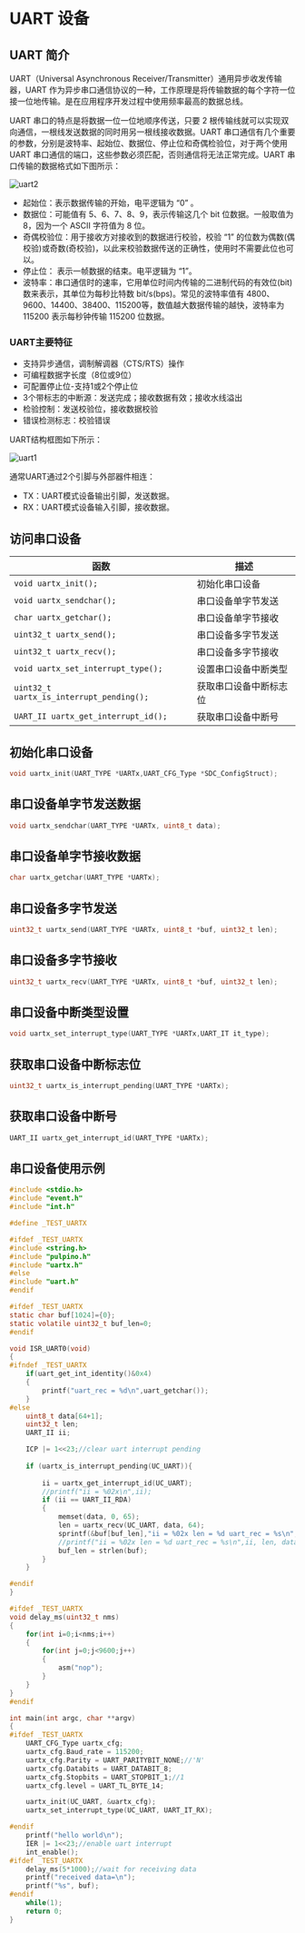 # UART 设备



## UART 简介

UART（Universal Asynchronous Receiver/Transmitter）通用异步收发传输器，UART 作为异步串口通信协议的一种，工作原理是将传输数据的每个字符一位接一位地传输。是在应用程序开发过程中使用频率最高的数据总线。

UART 串口的特点是将数据一位一位地顺序传送，只要 2 根传输线就可以实现双向通信，一根线发送数据的同时用另一根线接收数据。UART 串口通信有几个重要的参数，分别是波特率、起始位、数据位、停止位和奇偶检验位，对于两个使用 UART 串口通信的端口，这些参数必须匹配，否则通信将无法正常完成。UART 串口传输的数据格式如下图所示：

![uart2](uart2.png)


- 起始位：表示数据传输的开始，电平逻辑为 “0” 。
- 数据位：可能值有 5、6、7、8、9，表示传输这几个 bit 位数据。一般取值为 8，因为一个 ASCII 字符值为 8 位。
- 奇偶校验位：用于接收方对接收到的数据进行校验，校验 “1” 的位数为偶数(偶校验)或奇数(奇校验)，以此来校验数据传送的正确性，使用时不需要此位也可以。
- 停止位： 表示一帧数据的结束。电平逻辑为 “1”。
- 波特率：串口通信时的速率，它用单位时间内传输的二进制代码的有效位(bit)数来表示，其单位为每秒比特数 bit/s(bps)。常见的波特率值有 4800、9600、14400、38400、115200等，数值越大数据传输的越快，波特率为 115200 表示每秒钟传输 115200 位数据。

### UART主要特征

- 支持异步通信，调制解调器（CTS/RTS）操作
-  可编程数据字长度（8位或9位）
- 可配置停止位-支持1或2个停止位
- 3个带标志的中断源：发送完成；接收数据有效；接收水线溢出
- 检验控制：发送校验位，接收数据校验
- 错误检测标志：校验错误

UART结构框图如下所示：

![uart1](uart1.png)


通常UART通过2个引脚与外部器件相连：

- TX：UART模式设备输出引脚，发送数据。
- RX：UART模式设备输入引脚，接收数据。



## 访问串口设备

| 函数                                     | 描述                   |
| ---------------------------------------- | ---------------------- |
| `void uartx_init();`                     | 初始化串口设备         |
| `void uartx_sendchar();`                 | 串口设备单字节发送     |
| `char uartx_getchar();`                  | 串口设备单字节接收     |
| `uint32_t uartx_send();`                 | 串口设备多字节发送     |
| `uint32_t uartx_recv();`                 | 串口设备多字节接收     |
| `void uartx_set_interrupt_type();`       | 设置串口设备中断类型   |
| `uint32_t uartx_is_interrupt_pending();` | 获取串口设备中断标志位 |
| `UART_II uartx_get_interrupt_id();`      | 获取串口设备中断号     |



## 初始化串口设备

```C
void uartx_init(UART_TYPE *UARTx,UART_CFG_Type *SDC_ConfigStruct);
```



## 串口设备单字节发送数据

```C
void uartx_sendchar(UART_TYPE *UARTx, uint8_t data);
```



## 串口设备单字节接收数据

```C
char uartx_getchar(UART_TYPE *UARTx);
```



## 串口设备多字节发送

```C
uint32_t uartx_send(UART_TYPE *UARTx, uint8_t *buf, uint32_t len);
```



## 串口设备多字节接收

```C
uint32_t uartx_recv(UART_TYPE *UARTx, uint8_t *buf, uint32_t len);
```



## 串口设备中断类型设置

```C
void uartx_set_interrupt_type(UART_TYPE *UARTx,UART_IT it_type);
```



## 获取串口设备中断标志位

```C
uint32_t uartx_is_interrupt_pending(UART_TYPE *UARTx);
```



## 获取串口设备中断号

```C
UART_II uartx_get_interrupt_id(UART_TYPE *UARTx);
```



## 串口设备使用示例

```C
#include <stdio.h>
#include "event.h"
#include "int.h"

#define _TEST_UARTX

#ifdef _TEST_UARTX
#include <string.h>
#include "pulpino.h"
#include "uartx.h"
#else
#include "uart.h"
#endif

#ifdef _TEST_UARTX
static char buf[1024]={0};
static volatile uint32_t buf_len=0;
#endif

void ISR_UART0(void)
{
#ifndef _TEST_UARTX
    if(uart_get_int_identity()&0x4)
    {
        printf("uart_rec = %d\n",uart_getchar());
    }
#else
    uint8_t data[64+1];
    uint32_t len;
    UART_II ii;

    ICP |= 1<<23;//clear uart interrupt pending
    
    if (uartx_is_interrupt_pending(UC_UART)){
    	
        ii = uartx_get_interrupt_id(UC_UART);
        //printf("ii = %02x\n",ii);
        if (ii == UART_II_RDA)
        {
            memset(data, 0, 65);
            len = uartx_recv(UC_UART, data, 64);
            sprintf(&buf[buf_len],"ii = %02x len = %d uart_rec = %s\n",ii, len, data);
            //printf("ii = %02x len = %d uart_rec = %s\n",ii, len, data);
            buf_len = strlen(buf);
        }
    }

#endif
}

#ifdef _TEST_UARTX
void delay_ms(uint32_t nms)
{
    for(int i=0;i<nms;i++)
    {
        for(int j=0;j<9600;j++)
        {
            asm("nop");
        }
    }
}
#endif

int main(int argc, char **argv)
{
#ifdef _TEST_UARTX
    UART_CFG_Type uartx_cfg;
    uartx_cfg.Baud_rate = 115200;
    uartx_cfg.Parity = UART_PARITYBIT_NONE;//'N'
    uartx_cfg.Databits = UART_DATABIT_8;
    uartx_cfg.Stopbits = UART_STOPBIT_1;//1
    uartx_cfg.level = UART_TL_BYTE_14;

    uartx_init(UC_UART, &uartx_cfg);
    uartx_set_interrupt_type(UC_UART, UART_IT_RX);

#endif
	printf("hello world\n");
    IER |= 1<<23;//enable uart interrupt
    int_enable();
#ifdef _TEST_UARTX
    delay_ms(5*1000);//wait for receiving data
    printf("received data=\n");
    printf("%s", buf);
#endif
    while(1);
	return 0;
}


```

